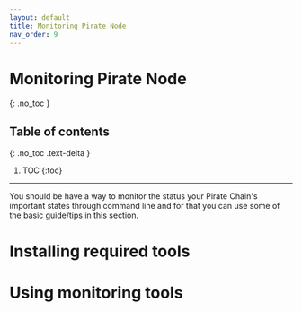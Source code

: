 ```yaml
---
layout: default
title: Monitoring Pirate Node
nav_order: 9
---
```


# Monitoring Pirate Node
{: .no_toc }


## Table of contents
{: .no_toc .text-delta }

1. TOC
{:toc}

---

You should be have a way to monitor the status your Pirate Chain's important states through command line and for that you can use some of the basic guide/tips in this section.

# Installing required tools

# Using monitoring tools

